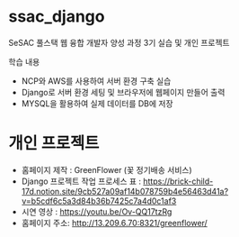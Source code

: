 # ssac_django

SeSAC 풀스택 웹 융합 개발자 양성 과정 3기 실습 및 개인 프로젝트

학습 내용
- NCP와 AWS를 사용하여 서버 환경 구축 실습
- Django로 서버 환경 세팅 및 브라우저에 웹페이지 만들어 출력
- MYSQL을 활용하여 실제 데이터를 DB에 저장

# 개인 프로젝트
- 홈페이지 제작 : GreenFlower (꽃 정기배송 서비스)
- Django 프로젝트 작업 프로세스 표 : https://brick-child-17d.notion.site/9cb527a09af14b078759b4e56463d41a?v=b5cdf6c5a3d84b36b7425c7a4d0c1af3
- 시연 영상 : https://youtu.be/Ov-QQ17tzRg
- 홈페이지 주소: http://13.209.6.70:8321/greenflower/
